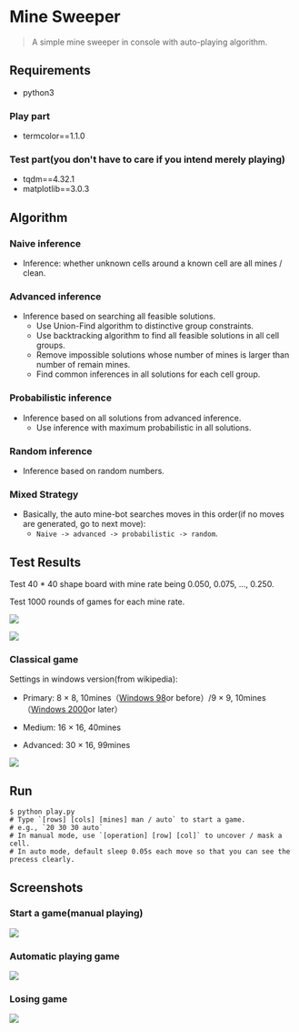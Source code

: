 # Mine Sweeper

> A simple mine sweeper in console with auto-playing algorithm.

## Requirements

- python3

### Play part

- termcolor==1.1.0

### Test part(you don't have to care if you intend merely playing)

- tqdm==4.32.1
- matplotlib==3.0.3

## Algorithm

### Naive inference

- Inference: whether unknown cells around a known cell are all mines / clean.

### Advanced inference

- Inference based on searching all feasible solutions.
  - Use Union-Find algorithm to distinctive group constraints.
  - Use backtracking algorithm to find all feasible solutions in all cell groups.
  - Remove impossible solutions whose number of mines is larger than number of remain mines.
  - Find common inferences in all solutions for each cell group.

### Probabilistic inference

- Inference based on all solutions from advanced inference.
  - Use inference with maximum probabilistic in all solutions.

### Random inference

- Inference based on random numbers.

### Mixed Strategy

- Basically, the auto mine-bot searches moves in this order(if no moves are generated,  go to next move):
  -  `Naive -> advanced -> probabilistic -> random`.

## Test Results

Test 40 * 40 shape board with mine rate being 0.050, 0.075, …,  0.250.

Test 1000 rounds of games for each mine rate.

![](../blog/source/_posts/Mine-Sweeper-Auto-Player/test.png)

![](test.png)

### Classical game

Settings in windows version(from wikipedia):

- Primary: 8 × 8, 10mines（[Windows 98](https://zh.wikipedia.org/wiki/Windows_98)or before）/9 × 9, 10mines（[Windows 2000](https://zh.wikipedia.org/wiki/Windows_2000)or later）

- Medium: 16 × 16, 40mines
- Advanced: 30 × 16, 99mines

![](screenshots/classic.png)

## Run

```shell
$ python play.py
# Type `[rows] [cols] [mines] man / auto` to start a game.
# e.g., `20 30 30 auto`
# In manual mode, use `[operation] [row] [col]` to uncover / mask a cell.
# In auto mode, default sleep 0.05s each move so that you can see the precess clearly.
```

## Screenshots

### Start a game(manual playing)

![](screenshots/man-start.png)

### Automatic playing game

![](screenshots/win.png)

### Losing game

![](screenshots/losing.png)

